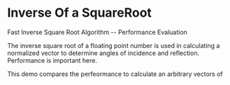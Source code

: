 # Inverse Of a SquareRoot

Fast Inverse Square Root Algorithm -- Performance Evaluation

The inverse square root of a floating point number is used in calculating a normalized vector to determine angles of incidence and reflection.
Performance is important here.

This demo compares the perfeormance to calculate an arbitrary vectors of 


